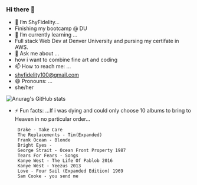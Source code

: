### Hi there 👋


- 🔭 I’m ShyFidelity...
- Finishing my bootcamp @ DU 
- 🌱 I’m currently learning ...
- Full stack Web Dev at Denver University and pursing my certifate in AWS. 
- 💬 Ask me about ...
- how i want to combine fine art and coding 
- 📫 How to reach me: ...
- shyfidelity100@gmail.com
- 😄 Pronouns: ...
- she/her


![Anurag's GitHub stats](https://github-readme-stats.vercel.app/api?username=shyfidelity&theme=nightowl&show_icons=true)

- ⚡ Fun facts: ...If i was dying and could only choose 10 albums to bring to Heaven in no particular order...
     
       Drake - Take Care
       The Replacements - Tim(Expanded)
       Frank Ocean - Blonde
       Bright Eyes - 
       George Strait - Ocean Front Property 1987
       Tears For Fears - Songs
       Kanye West - The Life Of Pablob 2016
       Kanye West - Yeezus 2013
       Love - Four Sail (Expanded Edition) 1969
       Sam Cooke - you send me
       
       
       
       
            
